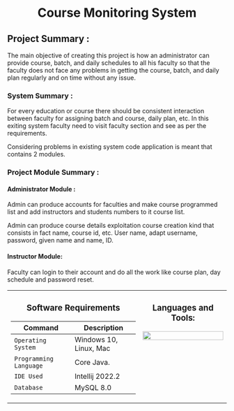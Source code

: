 <h1 align="center">Course Monitoring System</h1>

<h2>Project Summary :</h2>
<p>The main objective of creating this project is how an administrator can provide course, batch, and daily schedules to all his faculty so that the faculty does not face any problems in getting the course, batch, and daily plan regularly and on time without any issue.</p>

<h3>System Summary :</h3>
<p>For every education or course there should be consistent interaction between faculty for assigning batch and course, daily plan, etc. In this exiting system faculty need to visit faculty section and see as per the requirements.

Considering problems in existing system code application is meant that contains 2 modules.</p>

<h3>Project Module Summary :</h3>
<h4>Administrator Module : </h4>
<p>Admin can produce accounts for faculties and make course programmed list and add instructors and students numbers to it course list.

Admin can produce course details exploitation course creation kind that consists in fact name, course id, etc. User name, adapt username, password, given name and name, ID.</p>
<h4>Instructor Module: </h4>
<p>Faculty can login to their account and do all the work like course plan, day schedule and password reset.</p>



<table align="center">
<tbody>
<tr valign="top">
<td width="25%" align="center">

<h3>Software Requirements</h3>
  
| Command | Description |
| --- | --- |
| `Operating System` | Windows 10, Linux, Mac |
| `Programming Language` | Core Java. |
| `IDE Used` | Intellij 2022.2 |
| `Database ` | MySQL 8.0 |
  
</td>
<td width="25%" align="center">
<h3>Languages and Tools:</h3>
<p align="left"><img height="100%" src="https://user-images.githubusercontent.com/103574856/201464626-db0569a2-4fde-4cd5-a67b-5e1025af5723.png" alt=""/></p>
</td>
</tr>
</tbody>
</table>
